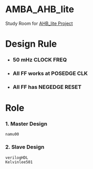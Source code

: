 # AMBA_AHB_lite
Study Room for [AHB_lite Project](https://open.kakao.com/o/givnsFvf)

# Design Rule
 + ### 50 mHz CLOCK FREQ
 
 + ### All FF works at POSEDGE CLK
 + ### All FF has NEGEDGE RESET

# Role

### 1. Master Design
    namu00
### 2. Slave Design
    verilogHDL
    Kelvinlee501
